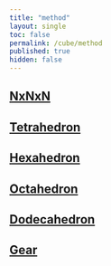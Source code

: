 ```yaml
---
title: "method"
layout: single
toc: false
permalink: /cube/method
published: true
hidden: false
---
```


<head>
  <base target="_self">
</head>



## [NxNxN](/cube/method/NxNxN)

## [Tetrahedron](/cube/method/tetrahedron)

## [Hexahedron](/cube/method/hexahedron)

## [Octahedron](/cube/method/octahedron)

## [Dodecahedron](/cube/method/dodecahedron)

## [Gear](/cube/method/gear)
